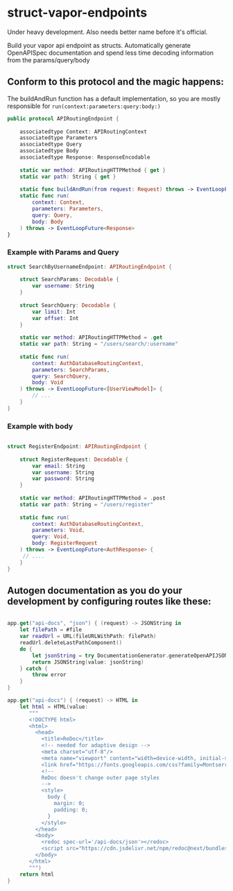# struct-vapor-endpoints

Under heavy development. Also needs better name before it's official.

Build your vapor api endpoint as structs. Automatically generate OpenAPISpec documentation and spend less time decoding information from the params/query/body


## Conform to this protocol and the magic happens:

The buildAndRun function has a default implementation, so you are mostly responsible for  `run(context:parameters:query:body:)` 
```swift
public protocol APIRoutingEndpoint {
    
    associatedtype Context: APIRoutingContext
    associatedtype Parameters
    associatedtype Query
    associatedtype Body
    associatedtype Response: ResponseEncodable
    
    static var method: APIRoutingHTTPMethod { get }
    static var path: String { get }
    
    static func buildAndRun(from request: Request) throws -> EventLoopFuture<Response>
    static func run(
        context: Context,
        parameters: Parameters,
        query: Query,
        body: Body
    ) throws -> EventLoopFuture<Response>
}
```


### Example with Params and Query
```swift
struct SearchByUsernameEndpoint: APIRoutingEndpoint {
    
    struct SearchParams: Decodable {
        var username: String
    }
    
    struct SearchQuery: Decodable {
        var limit: Int
        var offset: Int
    }
    
    static var method: APIRoutingHTTPMethod = .get
    static var path: String = "/users/search/:username"
    
    static func run(
        context: AuthDatabaseRoutingContext,
        parameters: SearchParams,
        query: SearchQuery,
        body: Void
    ) throws -> EventLoopFuture<[UserViewModel]> {
        // ...
    }
}
```

### Example with body
```swift

struct RegisterEndpoint: APIRoutingEndpoint {
    
    struct RegisterRequest: Decodable {
        var email: String
        var username: String
        var password: String
    }
    
    static var method: APIRoutingHTTPMethod = .post
    static var path: String = "/users/register"
    
    static func run(
        context: AuthDatabaseRoutingContext,
        parameters: Void,
        query: Void,
        body: RegisterRequest
    ) throws -> EventLoopFuture<AuthResponse> {
     // ....
    }
}

```

## Autogen documentation as you do your development by configuring routes like these:

```swift

app.get("api-docs", "json") { (request) -> JSONString in
    let filePath = #file
    var readUrl = URL(fileURLWithPath: filePath)
    readUrl.deleteLastPathComponent()
    do {
        let jsonString = try DocumentationGenerator.generateOpenAPIJSONString(apiDirectoryUrl: readUrl)
        return JSONString(value: jsonString)
    } catch {
        throw error
    }
}

app.get("api-docs") { (request) -> HTML in
    let html = HTML(value:
       """
       <!DOCTYPE html>
       <html>
         <head>
           <title>ReDoc</title>
           <!-- needed for adaptive design -->
           <meta charset="utf-8"/>
           <meta name="viewport" content="width=device-width, initial-scale=1">
           <link href="https://fonts.googleapis.com/css?family=Montserrat:300,400,700|Roboto:300,400,700" rel="stylesheet">
           <!--
           ReDoc doesn't change outer page styles
           -->
           <style>
             body {
               margin: 0;
               padding: 0;
             }
           </style>
         </head>
         <body>
           <redoc spec-url='/api-docs/json'></redoc>
           <script src="https://cdn.jsdelivr.net/npm/redoc@next/bundles/redoc.standalone.js"> </script>
         </body>
       </html>
       """)
    return html
}

```
